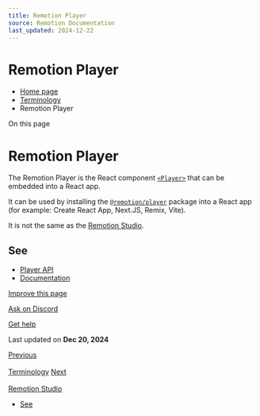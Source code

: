 ```yaml
---
title: Remotion Player
source: Remotion Documentation
last_updated: 2024-12-22
---
```


# Remotion Player

- [Home page](/)
- [Terminology](/docs/terminology)
- Remotion Player

On this page

# Remotion Player

The Remotion Player is the React component [`<Player>`](/docs/player) that can be embedded into a React app.

It can be used by installing the [`@remotion/player`](https://npmjs.org/packages/@remotion/player) package into a React app (for example: Create React App, Next.JS, Remix, Vite).

It is not the same as the [Remotion Studio](/docs/terminology/studio).

## See [​](\#see "Direct link to See")

- [Player API](/docs/player/player)
- [Documentation](/docs/player/)

[Improve this page](https://github.com/remotion-dev/remotion/edit/main/packages/docs/docs/terminology/player.mdx)

[Ask on Discord](https://remotion.dev/discord)

[Get help](/docs/get-help)

Last updated on **Dec 20, 2024**

[Previous\
\
Terminology](/docs/terminology) [Next\
\
Remotion Studio](/docs/terminology/studio)

- [See](#see)
